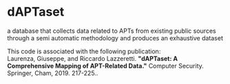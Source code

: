 # dAPTaset
a database that collects data related to APTs from existing public sources through a semi automatic methodology and produces an exhaustive dataset


This code is associated with the following publication:\
Laurenza, Giuseppe, and Riccardo Lazzeretti. **"dAPTaset: A Comprehensive Mapping of APT-Related Data."** Computer Security. Springer, Cham, 2019. 217-225..
